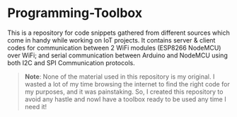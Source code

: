 # Programming-Toolbox
This is a repository for code snippets gathered from different sources which come in handy while working on IoT projects. It contains server &amp; client codes for communication between 2 WiFi modules (ESP8266 NodeMCU) over WiFi; and serial communication between Arduino and NodeMCU using both I2C and SPI Communication protocols.

> **Note**: None of the material used in this repository is my original. 
I wasted a lot of my time browsing the internet to find the right code for my purposes, and it was painstaking. So, I created this repository to avoid any hastle and nowI have a toolbox ready to be used any time I need it!
